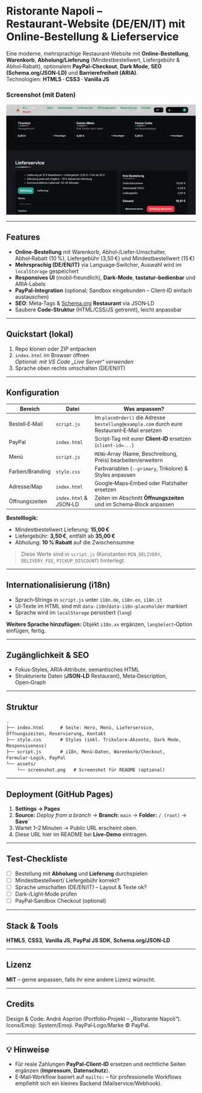 # Ristorante Napoli – Restaurant‑Website (DE/EN/IT) mit Online‑Bestellung & Lieferservice

Eine moderne, mehrsprachige Restaurant‑Website mit **Online‑Bestellung**, **Warenkorb**, **Abholung/Lieferung** (Mindestbestellwert, Liefergebühr & Abhol‑Rabatt), optionalem **PayPal‑Checkout**, **Dark Mode**, **SEO (Schema.org/JSON‑LD)** und **Barrierefreiheit (ARIA)**.  
Technologien: **HTML5 · CSS3 · Vanilla JS**

### Screenshot (mit Daten)
![Screenshot mit Daten](preview.png)

---

## Features
- **Online‑Bestellung** mit Warenkorb, Abhol‑/Liefer‑Umschalter, Abhol‑Rabatt (10 %), Liefergebühr (3,50 €) und Mindestbestellwert (15 €)
- **Mehrsprachig (DE/EN/IT)** via Language‑Switcher, Auswahl wird im `localStorage` gespeichert
- **Responsives UI** (mobil‑freundlich), **Dark‑Mode**, **tastatur‑bedienbar** und ARIA‑Labels
- **PayPal‑Integration** (optional; Sandbox eingebunden – Client‑ID einfach austauschen)
- **SEO**: Meta‑Tags & [Schema.org](https://schema.org) **Restaurant** via JSON‑LD
- Saubere **Code‑Struktur** (HTML/CSS/JS getrennt), leicht anpassbar

---

## Quickstart (lokal)
1. Repo klonen oder ZIP entpacken
2. `index.html` im Browser öffnen  
   _Optional: mit VS Code „Live Server“ verwenden_
3. Sprache oben rechts umschalten (DE/EN/IT)

---

## Konfiguration
| Bereich | Datei | Was anpassen? |
|---|---|---|
| Bestell‑E‑Mail | `script.js` | Im `placeOrder()` die Adresse `bestellung@example.com` durch eure Restaurant‑E‑Mail ersetzen |
| PayPal | `index.html` | Script‑Tag mit eurer **Client‑ID** ersetzen (`client-id=...`) |
| Menü | `script.js` | `MENU`‑Array (Name, Beschreibung, Preis) bearbeiten/erweitern |
| Farben/Branding | `style.css` | Farbvariablen (`--primary`, Trikolore) & Styles anpassen |
| Adresse/Map | `index.html` | Google‑Maps‑Embed oder Platzhalter ersetzen |
| Öffnungszeiten | `index.html` & JSON‑LD | Zeiten im Abschnitt **Öffnungszeiten** und im Schema‑Block anpassen |

**Bestelllogik:**  
- Mindestbestellwert Lieferung: **15,00 €**  
- Liefergebühr: **3,50 €**, entfällt ab **35,00 €**  
- Abholung: **10 % Rabatt** auf die Zwischensumme

> Diese Werte sind in `script.js` (Konstanten `MIN_DELIVERY`, `DELIVERY_FEE`, `PICKUP_DISCOUNT`) hinterlegt.

---

## Internationalisierung (i18n)
- Sprach‑Strings in `script.js` unter `i18n.de`, `i18n.en`, `i18n.it`
- UI‑Texte im HTML sind mit `data-i18n`/`data-i18n-placeholder` markiert
- Sprache wird im `localStorage` persistiert (`lang`)

**Weitere Sprache hinzufügen:** Objekt `i18n.xx` ergänzen, `langSelect`‑Option einfügen, fertig.

---

## Zugänglichkeit & SEO
- Fokus‑Styles, ARIA‑Attribute, semantisches HTML
- Strukturierte Daten (**JSON‑LD** Restaurant), Meta‑Description, Open‑Graph

---

## Struktur
```
.
├── index.html      # Seite: Hero, Menü, Lieferservice, Öffnungszeiten, Reservierung, Kontakt
├── style.css       # Styles (inkl. Trikolore‑Akzente, Dark Mode, Responsiveness)
├── script.js       # i18n, Menü‑Daten, Warenkorb/Checkout, Formular‑Logik, PayPal
└── assets/
    └── screenshot.png   # Screenshot für README (optional)
```

---

## Deployment (GitHub Pages)
1. **Settings → Pages**  
2. **Source:** _Deploy from a branch_ → **Branch:** `main` → **Folder:** `/ (root)` → **Save`**
3. Wartet 1–2 Minuten → Public URL erscheint oben.  
4. Diese URL hier im README bei **Live‑Demo** eintragen.

---

## Test‑Checkliste
- [ ] Bestellung mit **Abholung** und **Lieferung** durchspielen  
- [ ] Mindestbestellwert/ Liefergebühr korrekt?  
- [ ] Sprache umschalten (DE/EN/IT) – Layout & Texte ok?  
- [ ] Dark‑/Light‑Mode prüfen  
- [ ] PayPal‑Sandbox Checkout (optional)

---

## Stack & Tools
**HTML5**, **CSS3**, **Vanilla JS**, **PayPal JS SDK**, **Schema.org/JSON‑LD**

---

## Lizenz
**MIT** – gerne anpassen, falls ihr eine andere Lizenz wünscht.

---

## Credits
Design & Code: André Asprion (Portfolio‑Projekt – „Ristorante Napoli“).  
Icons/Emoji: System/Emoji. PayPal‑Logo/Marke © PayPal.

---

## 💡 Hinweise
- Für reale Zahlungen **PayPal‑Client‑ID** ersetzen und rechtliche Seiten ergänzen (**Impressum**, **Datenschutz**).  
- E‑Mail‑Workflow basiert auf `mailto:` – für professionelle Workflows empfiehlt sich ein kleines Backend (Mailservice/Webhook).
